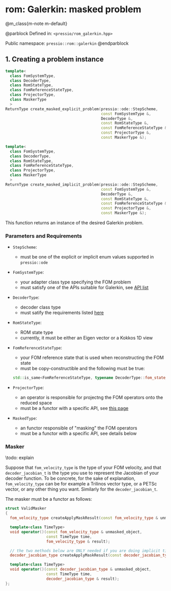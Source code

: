 
# rom: Galerkin: masked problem


@m_class{m-note m-default}

@parblock
Defined in: `<pressio/rom_galerkin.hpp>`

Public namespace: `pressio::rom::galerkin`
@endparblock



## 1. Creating a problem instance

```cpp
template<
  class FomSystemType,
  class DecoderType,
  class RomStateType,
  class FomReferenceStateType,
  class ProjectorType,
  class MaskerType
  >
ReturnType create_masked_explicit_problem(pressio::ode::StepScheme,
										  const FomSystemType &,
										  DecoderType &,
										  const RomStateType &,
										  const FomReferenceStateType &,
										  const ProjectorType &,
										  const MaskerType &);

template<
  class FomSystemType,
  class DecoderType,
  class RomStateType,
  class FomReferenceStateType,
  class ProjectorType,
  class MaskerType
  >
ReturnType create_masked_implicit_problem(pressio::ode::StepScheme,
										  const FomSystemType &,
										  DecoderType &,
										  const RomStateType &,
										  const FomReferenceStateType &,
										  const ProjectorType &,
										  const MaskerType &);
```

This function returns an instance of the desired Galerkin problem.

### Parameters and Requirements

- `StepScheme`:
  - must be one of the explicit or implicit enum values supported in `pressio::ode`

- `FomSystemType`:
  - your adapter class type specifying the FOM problem
  - must satisfy one of the APIs suitable for Galerkin, see [API list](./md_pages_components_rom_fom_apis.html)

- `DecoderType`:
  - decoder class type
  - must satify the requirements listed [here](md_pages_components_rom_decoder.html)

- `RomStateType`:
  - ROM state type
  - currently, it must be either an Eigen vector or a Kokkos 1D view

- `FomReferenceStateType`:
  - your FOM reference state that is used when reconstructing the FOM state
  - must be copy-constructible and the following must be true:<br/>
  ```cpp
  std::is_same<FomReferenceStateType, typename DecoderType::fom_state_type>::value == true
  ```

- `ProjectorType`:
  - an operator is responsible for projectng the FOM operators onto the reduced space
  - must be a functor with a specific API, see [this page](md_pages_components_rom_galerkin_hypred.html)

- `MaskedType`:
  - an functor responsible of "masking" the FOM operators
  - must be a functor with a specific API, see details below


### Masker

\todo: explain

Suppose that `fom_velocity_type` is the type of your FOM velocity,
and that `decoder_jacobian_t` is the type
you use to represent the Jacobian of your decoder function.
To be concrete, for the sake of explanation, `fom_velocity_type` can be for
example a Trilinos
vector type, or a PETSc vector, or any other thing you want.
Similarly for the `decoder_jacobian_t`.

The masker must be a functor as follows:

```cpp
struct ValidMasker
{
  fom_velocity_type createApplyMaskResult(const fom_velocity_type & unmasked_object);

  template<class TimeType>
  void operator()(const fom_velocity_type & unmasked_object,
                  const TimeType time,
				  fom_velocity_type & result);

  // the two methods below are ONLY needed if you are doing implicit time
  decoder_jacobian_type createApplyMaskResult(const decoder_jacobian_type & unmasked_object);

  template<class TimeType>
  void operator()(const decoder_jacobian_type & unmasked_object,
                  const TimeType time,
				  decoder_jacobian_type & result);
};
```
